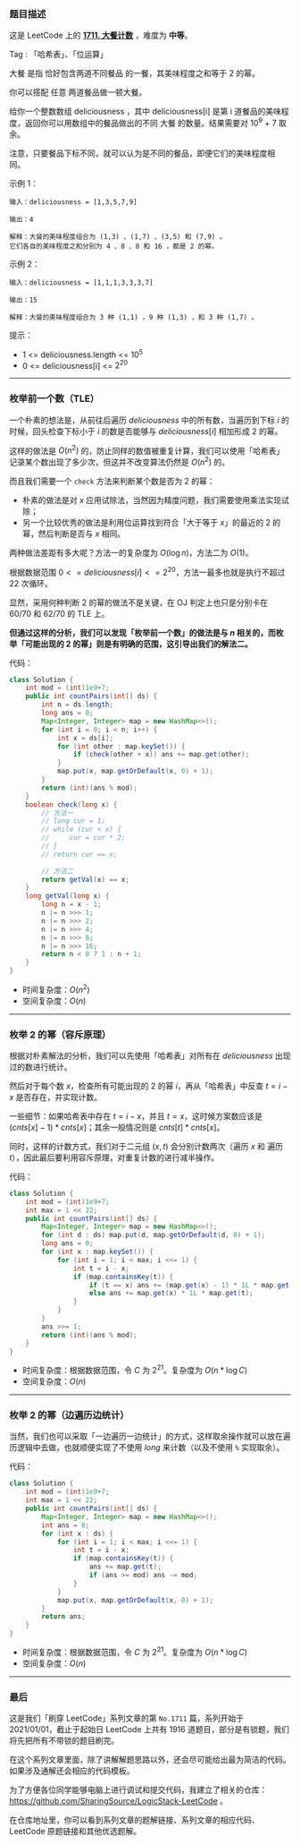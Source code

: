 ### 题目描述

这是 LeetCode 上的 **[1711. 大餐计数](https://leetcode-cn.com/problems/count-good-meals/solution/gong-shui-san-xie-xiang-jie-san-chong-gu-nn4f/)** ，难度为 **中等**。

Tag : 「哈希表」、「位运算」



大餐 是指 恰好包含两道不同餐品 的一餐，其美味程度之和等于 2 的幂。

你可以搭配 任意 两道餐品做一顿大餐。

给你一个整数数组 deliciousness ，其中 deliciousness[i] 是第 i 道餐品的美味程度，返回你可以用数组中的餐品做出的不同 大餐 的数量。结果需要对 $10^9$ + 7 取余。

注意，只要餐品下标不同，就可以认为是不同的餐品，即便它们的美味程度相同。 



示例 1：

```
输入：deliciousness = [1,3,5,7,9]

输出：4

解释：大餐的美味程度组合为 (1,3) 、(1,7) 、(3,5) 和 (7,9) 。
它们各自的美味程度之和分别为 4 、8 、8 和 16 ，都是 2 的幂。
```
示例 2：
```
输入：deliciousness = [1,1,1,3,3,3,7]

输出：15

解释：大餐的美味程度组合为 3 种 (1,1) ，9 种 (1,3) ，和 3 种 (1,7) 。
```

提示：
* 1 <= deliciousness.length <= $10^5$
* 0 <= deliciousness[i] <= $2^{20}$

---

### 枚举前一个数（TLE）

一个朴素的想法是，从前往后遍历 $deliciousness$ 中的所有数，当遍历到下标 $i$ 的时候，回头检查下标小于 $i$ 的数是否能够与 $deliciousness[i]$ 相加形成 $2$ 的幂。

这样的做法是 $O(n^2)$ 的，防止同样的数值被重复计算，我们可以使用「哈希表」记录某个数出现了多少次，但这并不改变算法仍然是 $O(n^2)$ 的。

而且我们需要一个 `check` 方法来判断某个数是否为 $2$ 的幂：

* 朴素的做法是对 $x$ 应用试除法，当然因为精度问题，我们需要使用乘法实现试除；
* 另一个比较优秀的做法是利用位运算找到符合「大于等于 $x$」的最近的 $2$ 的幂，然后判断是否与 $x$ 相同。

两种做法差距有多大呢？方法一的复杂度为 $O(\log{n})$，方法二为 $O(1)$。

根据数据范围 $0 <= deliciousness[i] <= 2^{20}$，方法一最多也就是执行不超过 $22$ 次循环。

显然，采用何种判断 $2$ 的幂的做法不是关键，在 OJ 判定上也只是分别卡在 $60/70$ 和 $62/70$ 的 TLE 上。

**但通过这样的分析，我们可以发现「枚举前一个数」的做法是与 $n$ 相关的，而枚举「可能出现的 $2$ 的幂」则是有明确的范围，这引导出我们的解法二。**

代码：
```Java []
class Solution {
    int mod = (int)1e9+7;
    public int countPairs(int[] ds) {
        int n = ds.length;
        long ans = 0;
        Map<Integer, Integer> map = new HashMap<>();
        for (int i = 0; i < n; i++) {
            int x = ds[i];
            for (int other : map.keySet()) {
                if (check(other + x)) ans += map.get(other);
            }
            map.put(x, map.getOrDefault(x, 0) + 1);
        }
        return (int)(ans % mod);
    }
    boolean check(long x) {
        // 方法一
        // long cur = 1;
        // while (cur < x) {
        //     cur = cur * 2;
        // }
        // return cur == x;
        
        // 方法二
        return getVal(x) == x;
    }
    long getVal(long x) {
        long n = x - 1;
        n |= n >>> 1;
        n |= n >>> 2;
        n |= n >>> 4;
        n |= n >>> 8;
        n |= n >>> 16;
        return n < 0 ? 1 : n + 1;
    }
}
```
* 时间复杂度：$O(n^2)$
* 空间复杂度：$O(n)$

---

### 枚举 2 的幂（容斥原理）

根据对朴素解法的分析，我们可以先使用「哈希表」对所有在 $deliciousness$ 出现过的数进行统计。

然后对于每个数 $x$，检查所有可能出现的 $2$ 的幂 $i$，再从「哈希表」中反查 $t = i - x$ 是否存在，并实现计数。

一些细节：如果哈希表中存在 $t = i - x$，并且 $t = x$，这时候方案数应该是 $(cnts[x] - 1) * cnts[x]$；其余一般情况则是 $cnts[t] * cnts[x]$。

同时，这样的计数方式，我们对于二元组 $(x, t)$ 会分别计数两次（遍历 $x$ 和 遍历 $t$），因此最后要利用容斥原理，对重复计数的进行减半操作。

代码：
```Java []
class Solution {
    int mod = (int)1e9+7;
    int max = 1 << 22;
    public int countPairs(int[] ds) {
        Map<Integer, Integer> map = new HashMap<>();
        for (int d : ds) map.put(d, map.getOrDefault(d, 0) + 1);
        long ans = 0;
        for (int x : map.keySet()) {
            for (int i = 1; i < max; i <<= 1) {
                int t = i - x;
                if (map.containsKey(t)) {
                    if (t == x) ans += (map.get(x) - 1) * 1L * map.get(x);
                    else ans += map.get(x) * 1L * map.get(t);
                }
            }
        }
        ans >>= 1;
        return (int)(ans % mod);
    }
}
```
* 时间复杂度：根据数据范围，令 $C$ 为 $2^{21}$。复杂度为 $O(n * \log{C})$
* 空间复杂度：$O(n)$


---

### 枚举 2 的幂（边遍历边统计）

当然，我们也可以采取「一边遍历一边统计」的方式，这样取余操作就可以放在遍历逻辑中去做，也就顺便实现了不使用 $long$ 来计数（以及不使用 `%` 实现取余）。

代码：
```Java []
class Solution {
    int mod = (int)1e9+7;
    int max = 1 << 22;
    public int countPairs(int[] ds) {
        Map<Integer, Integer> map = new HashMap<>();
        int ans = 0;
        for (int x : ds) {
            for (int i = 1; i < max; i <<= 1) {
                int t = i - x;
                if (map.containsKey(t)) {
                    ans += map.get(t);
                    if (ans >= mod) ans -= mod;
                }
            }
            map.put(x, map.getOrDefault(x, 0) + 1);
        }
        return ans;
    }
}
```
* 时间复杂度：根据数据范围，令 $C$ 为 $2^{21}$。复杂度为 $O(n * \log{C})$
* 空间复杂度：$O(n)$

---

### 最后

这是我们「刷穿 LeetCode」系列文章的第 `No.1711` 篇，系列开始于 2021/01/01，截止于起始日 LeetCode 上共有 1916 道题目，部分是有锁题，我们将先把所有不带锁的题目刷完。

在这个系列文章里面，除了讲解解题思路以外，还会尽可能给出最为简洁的代码。如果涉及通解还会相应的代码模板。

为了方便各位同学能够电脑上进行调试和提交代码，我建立了相关的仓库：https://github.com/SharingSource/LogicStack-LeetCode 。

在仓库地址里，你可以看到系列文章的题解链接、系列文章的相应代码、LeetCode 原题链接和其他优选题解。

